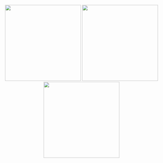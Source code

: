 <!--
**ohsuz/ohsuz** is a ✨ _special_ ✨ repository because its `README.md` (this file) appears on your GitHub profile.

Here are some ideas to get you started:

- 🔭 I’m currently working on ...
- 🌱 I’m currently learning ...
- 👯 I’m looking to collaborate on ...
- 🤔 I’m looking for help with ...
- 💬 Ask me about ...
- 📫 How to reach me: ...
- 😄 Pronouns: ...
- ⚡ Fun fact: ...
-->

<p align="center">
  <img src="https://user-images.githubusercontent.com/59340911/102986948-f4b4ef80-4554-11eb-8bbb-9beb114edc00.gif" width="250 height="250">
  <img src="https://media.giphy.com/media/nTFwqpxf8N4djrXin6/giphy.gif" height="250">
  <img src="https://user-images.githubusercontent.com/59340911/102986394-15307a00-4554-11eb-8fba-9fca00947a62.gif" width="250" height="250">
</p>
